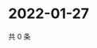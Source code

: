 # 2022-01-27

共 0 条

<!-- BEGIN WEIBO -->
<!-- 最后更新时间 Thu Jan 27 2022 07:11:31 GMT+0800 (China Standard Time) -->

<!-- END WEIBO -->
